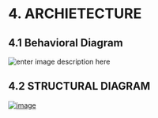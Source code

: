 # 4. ARCHIETECTURE
## 4.1 Behavioral Diagram
![enter image description here](https://www.linkpicture.com/q/Flowchart-Example_-Medical-Registration-1.png)
## 4.2 STRUCTURAL DIAGRAM
[![image](https://www.linkpicture.com/q/Credit-Card-Processing-Of-Online-Shopping-Use-Case-Diagram-1.png)](https://www.linkpicture.com/view.php?img=LPic6219e330bff061527446622)
